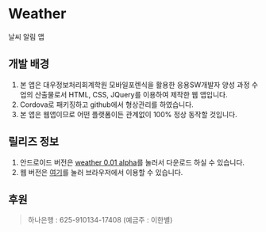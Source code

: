# Weather
날씨 알림 앱

## 개발 배경
1. 본 앱은 대우정보처리회계학원 모바일포렌식을 활용한 응용SW개발자 양성
과정 수업의 산출물로서 HTML, CSS, JQuery를 이용하여 제작한 웹 앱입니다.
2. Cordova로 패키징하고 github에서 형상관리를 하였습니다.
3. 본 앱은 웹앱이므로 어떤 플랫폼이든 관계없이 100% 정상 동작할 것입니다.

## 릴리즈 정보
1. 안드로이드 버전은 [weather 0.01 alpha](https://github.com/leehanbyeo/weather/raw/master/weather.apk)를 눌러서 다운로드 하실 수 있습니다.
2. 웹 버전은 [여기](http://zmsquf789.dothome.co.kr/weather)를 눌러 브라우저에서 이용할 수 있습니다.

## 후원
> 하나은행 : 625-910134-17408 (예금주 : 이한별)

